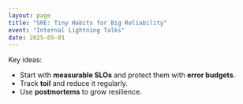 ```yaml
---
layout: page
title: "SRE: Tiny Habits for Big Reliability"
event: "Internal Lightning Talks"
date: 2025-05-01
---
```


Key ideas:

- Start with **measurable SLOs** and protect them with **error budgets**.
- Track **toil** and reduce it regularly.
- Use **postmortems** to grow resilience.
